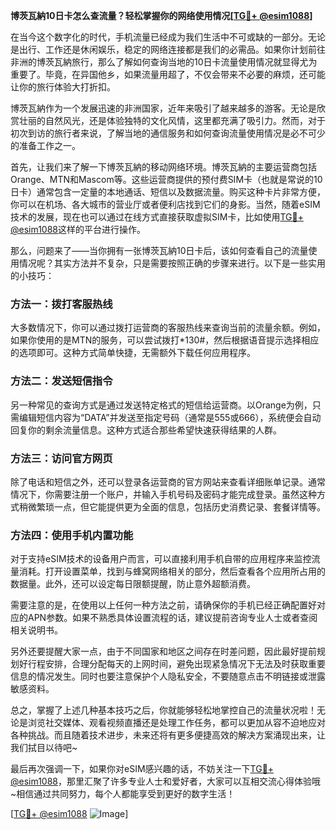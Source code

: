 **博茨瓦納10日卡怎么查流量？轻松掌握你的网络使用情况[[TG💪+ @esim1088](https://t.me/s/esim1088)]**

在当今这个数字化的时代，手机流量已经成为我们生活中不可或缺的一部分。无论是出行、工作还是休闲娱乐，稳定的网络连接都是我们的必需品。如果你计划前往非洲的博茨瓦納旅行，那么了解如何查询当地的10日卡流量使用情况就显得尤为重要了。毕竟，在异国他乡，如果流量用超了，不仅会带来不必要的麻烦，还可能让你的旅行体验大打折扣。

博茨瓦納作为一个发展迅速的非洲国家，近年来吸引了越来越多的游客。无论是欣赏壮丽的自然风光，还是体验独特的文化风情，这里都充满了吸引力。然而，对于初次到访的旅行者来说，了解当地的通信服务和如何查询流量使用情况是必不可少的准备工作之一。

首先，让我们来了解一下博茨瓦納的移动网络环境。博茨瓦納的主要运营商包括Orange、MTN和Mascom等。这些运营商提供的预付费SIM卡（也就是常说的10日卡）通常包含一定量的本地通话、短信以及数据流量。购买这种卡片非常方便，你可以在机场、各大城市的营业厅或者便利店找到它们的身影。当然，随着eSIM技术的发展，现在也可以通过在线方式直接获取虚拟SIM卡，比如使用[TG💪+ @esim1088](https://t.me/s/esim1088)这样的平台进行操作。

那么，问题来了——当你拥有一张博茨瓦納10日卡后，该如何查看自己的流量使用情况呢？其实方法并不复杂，只是需要按照正确的步骤来进行。以下是一些实用的小技巧：

### 方法一：拨打客服热线
大多数情况下，你可以通过拨打运营商的客服热线来查询当前的流量余额。例如，如果你使用的是MTN的服务，可以尝试拨打*130#，然后根据语音提示选择相应的选项即可。这种方式简单快捷，无需额外下载任何应用程序。

### 方法二：发送短信指令
另一种常见的查询方式是通过发送特定格式的短信给运营商。以Orange为例，只需编辑短信内容为“DATA”并发送至指定号码（通常是555或666），系统便会自动回复你的剩余流量信息。这种方式适合那些希望快速获得结果的人群。

### 方法三：访问官方网页
除了电话和短信之外，还可以登录各运营商的官方网站来查看详细账单记录。通常情况下，你需要注册一个账户，并输入手机号码及密码才能完成登录。虽然这种方式稍微繁琐一点，但它能提供更为全面的信息，包括历史消费记录、套餐详情等。

### 方法四：使用手机内置功能
对于支持eSIM技术的设备用户而言，可以直接利用手机自带的应用程序来监控流量消耗。打开设置菜单，找到与蜂窝网络相关的部分，然后查看各个应用所占用的数据量。此外，还可以设定每日限额提醒，防止意外超额消费。

需要注意的是，在使用以上任何一种方法之前，请确保你的手机已经正确配置好对应的APN参数。如果不熟悉具体设置流程的话，建议提前咨询专业人士或者查阅相关说明书。

另外还要提醒大家一点，由于不同国家和地区之间存在时差问题，因此最好提前规划好行程安排，合理分配每天的上网时间，避免出现紧急情况下无法及时获取重要信息的情况发生。同时也要注意保护个人隐私安全，不要随意点击不明链接或泄露敏感资料。

总之，掌握了上述几种基本技巧之后，你就能够轻松地掌控自己的流量状况啦！无论是浏览社交媒体、观看视频直播还是处理工作任务，都可以更加从容不迫地应对各种挑战。而且随着技术进步，未来还将有更多便捷高效的解决方案涌现出来，让我们拭目以待吧~

最后再次强调一下，如果你对eSIM感兴趣的话，不妨关注一下[TG💪+ @esim1088](https://t.me/s/esim1088)，那里汇聚了许多专业人士和爱好者，大家可以互相交流心得体验哦~相信通过共同努力，每个人都能享受到更好的数字生活！

[[TG💪+ @esim1088](https://t.me/s/esim1088) ![Image](https://i.postimg.cc/4NQfJmqS/Snipaste-2025-05-13-00-14-12.png)]